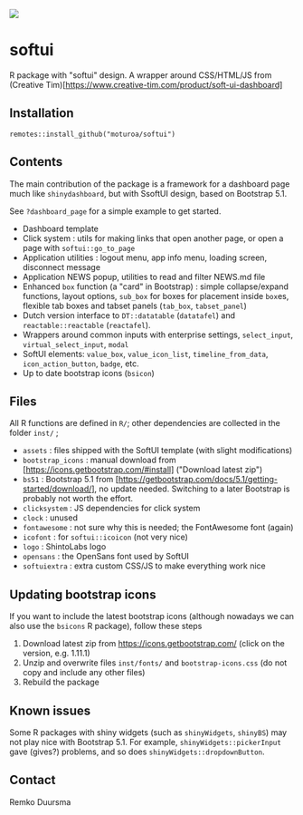 
![](https://badgen.net/badge/shintolabs/development/orange)
# softui


R package with "softui" design. A wrapper around CSS/HTML/JS from (Creative Tim)[https://www.creative-tim.com/product/soft-ui-dashboard] 


## Installation

```
remotes::install_github("moturoa/softui")
```

## Contents

The main contribution of the package is a framework for a dashboard page much like `shinydashboard`, but with SsoftUI design, based on Bootstrap 5.1.

See `?dashboard_page` for a simple example to get started.

- Dashboard template
- Click system : utils for making links that open another page, or open a page with `softui::go_to_page`
- Application utilities : logout menu, app info menu, loading screen, disconnect message
- Application NEWS popup, utilities to read and filter NEWS.md file
- Enhanced `box` function (a "card" in Bootstrap) : simple collapse/expand functions, layout options, `sub_box` for boxes for placement inside `box`es, flexible tab boxes and tabset panels (`tab_box`, `tabset_panel`)
- Dutch version interface to `DT::datatable` (`datatafel`) and `reactable::reactable` (`reactafel`).
- Wrappers around common inputs with enterprise settings, `select_input`, `virtual_select_input`, `modal`
- SoftUI elements: `value_box`, `value_icon_list`, `timeline_from_data`, `icon_action_button`, `badge`, etc.
- Up to date bootstrap icons (`bsicon`)

## Files

All R functions are defined in `R/`; other dependencies are collected in the folder `inst/` ;
- `assets` : files shipped with the SoftUI template (with slight modifications)
- `bootstrap_icons` : manual download from [https://icons.getbootstrap.com/#install] ("Download latest zip")
- `bs51` : Bootstrap 5.1 from [https://getbootstrap.com/docs/5.1/getting-started/download/], no update needed. Switching to a later Bootstrap is probably not worth the effort.
- `clicksystem` : JS dependencies for click system
- `clock` : unused
- `fontawesome` : not sure why this is needed; the FontAwesome font (again)
- `icofont` : for `softui::icoicon` (not very nice)
- `logo` : ShintoLabs logo
- `opensans` : the OpenSans font used by SoftUI
- `softuiextra` : extra custom CSS/JS to make everything work nice

## Updating bootstrap icons

If you want to include the latest bootstrap icons (although nowadays we can also use the `bsicons` R package),
follow these steps

1. Download latest zip from https://icons.getbootstrap.com/ (click on the version, e.g. 1.11.1)
2. Unzip and overwrite files `inst/fonts/` and `bootstrap-icons.css` (do not copy and include any other files)
3. Rebuild the package

## Known issues

Some R packages with shiny widgets (such as `shinyWidgets`, `shinyBS`) may not play nice with Bootstrap 5.1. For example, `shinyWidgets::pickerInput` gave (gives?) problems, and so does `shinyWidgets::dropdownButton`.


## Contact

Remko Duursma

